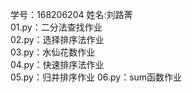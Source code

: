 学号：168206204  姓名:刘路菁  
01.py：二分法查找作业  
02.py：选择排序法作业  
03.py：水仙花数作业  
04.py：快速排序法作业  
05.py：归并排序作业 
06.py：sum函数作业 
